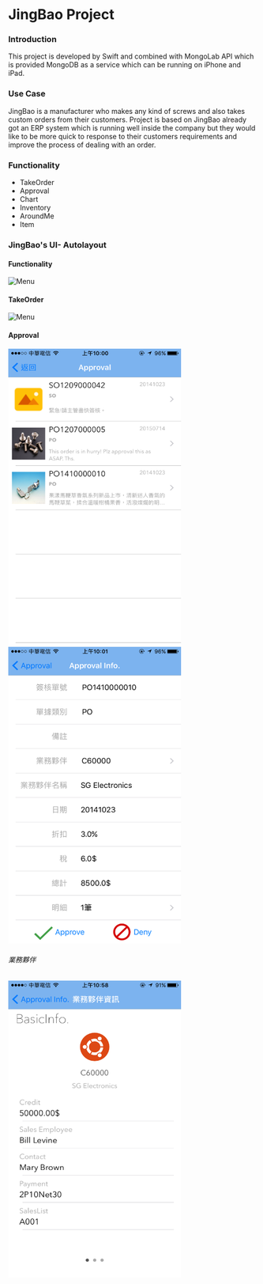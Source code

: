 <h1>JingBao Project</h1>
<h3>Introduction</h3>
  <p>   This project is developed by Swift and combined with MongoLab API which is provided MongoDB as a service which can be running on iPhone and iPad.</p>
<h3>Use Case</h3>
  <p>   JingBao is a manufacturer who makes any kind of screws and also takes custom orders from their customers. Project is based on JingBao already got an ERP system which is running well inside the company but they would like to be more quick to response to their customers requirements and improve the process of dealing with an order.</p>
<h3>Functionality</h3>
<ul>
  <li>TakeOrder</li>
  <li>Approval</li>
  <li>Chart</li>
  <li>Inventory</li>
  <li>AroundMe</li>
  <li>Item</li>
</ul>
<h3>JingBao's UI- Autolayout</h3>
<h4>Functionality</h4>
<img src="https://github.com/5BG/JingBaoIOS/blob/master/image/JingBao%20Application.png" alt="Menu" width="350" height="550"/>
<h4>TakeOrder</h4>
<img src="https://github.com/5BG/JingBaoIOS/blob/master/image/JingBao%20Application.png" alt="Menu" width="350" height="550"/>
<h4>Approval</h4>
<img src="https://github.com/5BG/JingBaoMove/blob/master/image/ApprovalMainPage.png" alt="Approval Table" width="350" height="600"/>
<img src="https://github.com/5BG/JingBaoMove/blob/master/image/ApprovalDetail.png" alt="Menu" width="350" height="600"/>
<h6>業務夥伴</h6>
<img src="https://github.com/5BG/JingBaoMove/blob/master/image/CustomerBasicInfo.png" alt="Menu" width="350" height="600"/>

